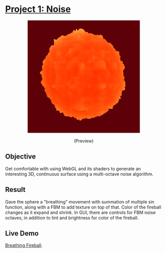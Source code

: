 # [Project 1: Noise](https://github.com/CIS-566-Fall-2022/hw01-fireball-base)

<p align="center">
  <img width="360" height="360" src="./Screenshot.png">
</p>
<p align="center">(Preview)</p>

## Objective

Get comfortable with using WebGL and its shaders to generate an interesting 3D, continuous surface using a multi-octave noise algorithm.

## Result

Gave the sphere a "breathing" movement with summation of multiple sin function, along with a FBM to add texture on top of that. Color of the fireball changes as it expand and shrink. In GUI, there are controls for FBM noise octaves, in addition to tint and brightness for color of the fireball.

## Live Demo
[Breathing Fireball](https://negiowo.github.io/hw01-fireball/). 
